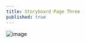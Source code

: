 ```yaml
---
title: Storyboard Page Three
published: true
---
```

![image](https://lwflouisa.github.io/uploadedfairySynd/Pages/storyboard_page1.png)
